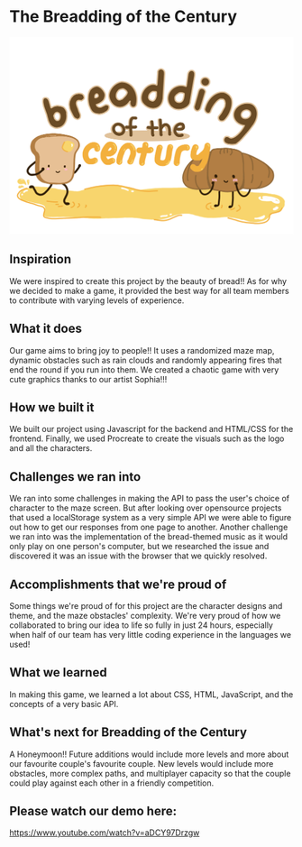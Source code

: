# The Breadding of the Century
![mchacks-log](images/mchacks-logo.png)
## Inspiration
We were inspired to create this project by the beauty of bread!! As for why we decided to make a game, it provided the best way for all team members to contribute with varying levels of experience.
## What it does
Our game aims to bring joy to people!! It uses a randomized maze map, dynamic obstacles such as rain clouds and randomly appearing fires that end the round if you run into them. We created a chaotic game with very cute graphics thanks to our artist Sophia!!!
## How we built it
We built our project using Javascript for the backend and HTML/CSS for the frontend. Finally, we used Procreate to create the visuals such as the logo and all the characters. 
## Challenges we ran into
We ran into some challenges in making the API to pass the user's choice of character to the maze screen. But after looking over opensource projects that used a localStorage system as a very simple API we were able to figure out how to get our responses from one page to another. Another challenge we ran into was the implementation of the bread-themed music as it would only play on one person's computer, but we researched the issue and discovered it was an issue with the browser that we quickly resolved.
## Accomplishments that we're proud of
Some things we're proud of for this project are the character designs and theme, and the maze obstacles' complexity. We're very proud of how we collaborated to bring our idea to life so fully in just 24 hours, especially when half of our team has very little coding experience in the languages we used!
## What we learned
In making this game, we learned a lot about CSS, HTML, JavaScript, and the concepts of a very basic API.
## What's next for Breadding of the Century
A Honeymoon!! Future additions would include more levels and more about our favourite couple's favourite couple. New levels would include more obstacles, more complex paths, and multiplayer capacity so that the couple could play against each other in a friendly competition.
## Please watch our demo here: 
https://www.youtube.com/watch?v=aDCY97Drzgw

